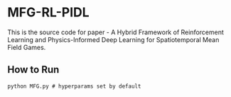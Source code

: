 # MFG-RL-PIDL

This is the source code for paper - A Hybrid Framework of Reinforcement Learning and Physics-Informed Deep Learning for Spatiotemporal Mean Field Games.

## How to Run

```
python MFG.py # hyperparams set by default
```
